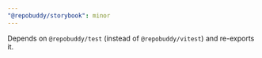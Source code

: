 ```yaml
---
"@repobuddy/storybook": minor
---
```


Depends on `@repobuddy/test` (instead of `@repobuddy/vitest`) and re-exports it.
